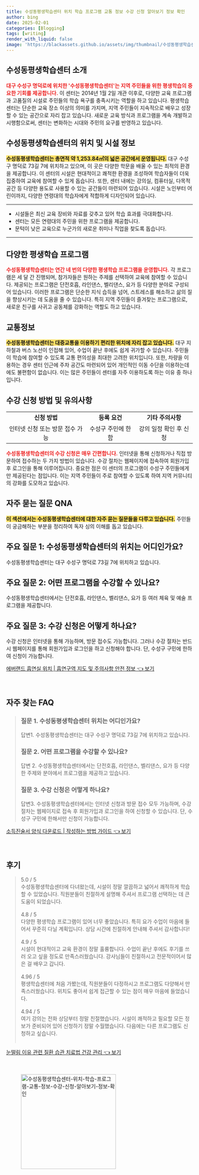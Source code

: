 ```yaml
---
title: 수성동평생학습센터 위치 학습 프로그램 교통 정보 수강 신청 알아보기 정보 확인
author: bing
date: 2025-02-01
categories: [Blogging]
tags: [writing]
render_with_liquid: false
image: 'https://blackassets.github.io/assets/img/thumbnail/수성동평생학습센터-위치-학습-프로그램-교통-정보-수강-신청-알아보기-정보-확인.webp'
---
```



<h2 id='수성동평생학습센터소개'>수성동평생학습센터 소개</h2>

<p><b><span style="color: #ee2323;">대구 수성구 명덕로에 위치한 '수성동평생학습센터'는 지역 주민들을 위한 평생학습의 중요한 기회를 제공합니다.</span></b> 이 센터는 2014년 1월 2일 개관 이후로, 다양한 교육 프로그램과 고품질의 시설로 주민들의 학습 욕구를 충족시키는 역할을 하고 있습니다. 평생학습센터는 단순한 교육 장소 이상의 의미를 가지며, 지역 주민들이 지속적으로 배우고 성장할 수 있는 공간으로 자리 잡고 있습니다. 새로운 교육 방식과 프로그램을 계속 개발하고 시행함으로써, 센터는 변화하는 시대와 주민의 요구를 반영하고 있습니다.</p>

<h2 id='위치및시설정보'>수성동평생학습센터의 위치 및 시설 정보</h2>

<p><b><span style="background-color: #ffe066;">수성동평생학습센터는 총면적 약 1,253.84㎡의 넓은 공간에서 운영됩니다.</span></b> 대구 수성구 명덕로 73길 7에 위치하고 있으며, 이 곳은 다양한 학문을 배울 수 있는 최적의 환경을 제공합니다. 이 센터의 시설은 현대적이고 쾌적한 환경을 조성하여 학습자들이 더욱 집중하여 교육에 참여할 수 있게 돕습니다. 또한, 센터 내에는 강의실, 컴퓨터실, 다목적 공간 등 다양한 용도로 사용할 수 있는 공간들이 마련되어 있습니다. 시설은 노인부터 어린이까지, 다양한 연령대의 학습자에게 적합하게 디자인되어 있습니다.</p>

<hr />

<ul>
    <li>시설들은 최신 교육 장비와 자료를 갖추고 있어 학습 효과를 극대화합니다.</li>
    <li>센터는 모든 연령대의 주민을 위한 프로그램을 제공합니다.</li>
    <li>문턱이 낮은 교육으로 누군가의 새로운 취미나 직업을 찾도록 돕습니다.</li>
</ul>

<hr />

<h2 id='다양한평생학습프로그램'>다양한 평생학습 프로그램</h2>

<p><b><span style="color: #ee2323;">수성동평생학습센터는 연간 네 번의 다양한 평생학습 프로그램을 운영합니다.</span></b> 각 프로그램은 세 달 간 진행되며, 참가자들은 원하는 주제를 선택하여 교육에 참여할 수 있습니다. 제공되는 프로그램은 단전호흡, 라인댄스, 벨리댄스, 요가 등 다양한 분야로 구성되어 있습니다. 이러한 프로그램은 단순한 지식 습득을 넘어, 스트레스를 해소하고 삶의 질을 향상시키는 데 도움을 줄 수 있습니다. 특히 지역 주민들이 즐겨찾는 프로그램으로, 새로운 친구를 사귀고 공동체를 강화하는 역할도 하고 있습니다.</p>

<h2 id='교통정보'>교통정보</h2>

<p><b><span style="background-color: #ffe066;">수성동평생학습센터는 대중교통을 이용하기 편리한 위치에 자리 잡고 있습니다.</span></b> 대구 지하철과 버스 노선이 인접해 있어, 수업이 끝난 후에도 쉽게 귀가할 수 있습니다. 주민들이 학습에 참여할 수 있도록 교통 편의성을 최대한 고려한 위치입니다. 또한, 차량을 이용하는 경우 센터 인근에 주차 공간도 마련되어 있어 개인적인 이동 수단을 이용하는데에도 불편함이 없습니다. 이는 많은 주민들이 센터를 자주 이용하도록 하는 이유 중 하나입니다.</p>

<h2 id='수강신청방법'>수강 신청 방법 및 유의사항</h2>

<table>
    <tr>
        <td style="text-align: center; height: 17px;"><b>신청 방법</b></td>
        <td style="text-align: center; height: 17px;"><b>등록 요건</b></td>
        <td style="text-align: center; height: 17px;"><b>기타 주의사항</b></td>
    </tr>
    <tr>
        <td style="text-align: center; height: 17px;">인터넷 신청 또는 방문 접수 가능</td>
        <td style="text-align: center; height: 17px;">수성구 주민에 한함</td>
        <td style="text-align: center; height: 17px;">강의 일정 확인 후 신청</td>
    </tr>
</table>

<p><b><span style="color: #ee2323;">수성동평생학습센터의 수강 신청은 매우 간편합니다.</span></b> 인터넷을 통해 신청하거나 직접 방문하여 접수하는 두 가지 방법이 있습니다. 수강 절차는 웹페이지에 접속하여 회원가입 후 로그인을 통해 이루어집니다. 중요한 점은 이 센터의 프로그램이 수성구 주민들에게만 제공된다는 점입니다. 이는 지역 주민들이 주로 참여할 수 있도록 하여 지역 커뮤니티의 강화를 도모하고 있습니다.</p>

<h2 id='자주묻는질문'>자주 묻는 질문 QNA</h2>

<p><b><span style="background-color: #ffe066;">이 섹션에서는 수성동평생학습센터에 대한 자주 묻는 질문들을 다루고 있습니다.</span></b> 주민들이 궁금해하는 부분을 정리하여 독자 싱의 이해를 돕고 있습니다.</p>

<h2 id='주요질문1'>주요 질문 1: 수성동평생학습센터의 위치는 어디인가요?</h2>

<p>수성동평생학습센터는 대구 수성구 명덕로 73길 7에 위치하고 있습니다.</p>

<h2 id='주요질문2'>주요 질문 2: 어떤 프로그램을 수강할 수 있나요?</h2>

<p>수성동평생학습센터에서는 단전호흡, 라인댄스, 벨리댄스, 요가 등 여러 체육 및 예술 프로그램을 제공합니다.</p>

<h2 id='주요질문3'>주요 질문 3: 수강 신청은 어떻게 하나요?</h2>

<p>수강 신청은 인터넷을 통해 가능하며, 방문 접수도 가능합니다. 그러나 수강 절차는 반드시 웹페이지를 통해 회원가입과 로그인을 하고 신청해야 합니다. 단, 수성구 구민에 한하여 신청이 가능합니다.</p>


<p><a class="click-button" title="에버랜드 흡연실 위치 | 흡연구역 지도 및 주의사항 안전 정보" href="https://blackassets.github.io/posts/%EC%97%90%EB%B2%84%EB%9E%9C%EB%93%9C-%ED%9D%A1%EC%97%B0%EC%8B%A4-%EC%9C%84%EC%B9%98-%ED%9D%A1%EC%97%B0%EA%B5%AC%EC%97%AD-%EC%A7%80%EB%8F%84-%EB%B0%8F-%EC%A3%BC%EC%9D%98%EC%82%AC%ED%95%AD-%EC%95%88%EC%A0%84-%EC%A0%95%EB%B3%B4/" rel="dofollow">에버랜드 흡연실 위치 | 흡연구역 지도 및 주의사항 안전 정보 👈 보기</a></p><br>
<h2 id='자주_찾는_FAQ'>자주 찾는 FAQ</h2>
<div itemscope="" itemtype="https://schema.org/FAQPage"> 
<blockquote> 
<div itemscope="" itemprop="mainEntity" itemtype="https://schema.org/Question"> 
<h3 itemprop="name">질문 1. 수성동평생학습센터 위치는 어디인가요?</h3> 
<div itemscope="" itemprop="acceptedAnswer" itemtype="https://schema.org/Answer"> 
<span itemprop="text"> 
<p>답변1. 수성동평생학습센터는 대구 수성구 명덕로 73길 7에 위치하고 있습니다.</p> 
</span> 
</div> 
</div> 
<div itemscope="" itemprop="mainEntity" itemtype="https://schema.org/Question"> 
<h3 itemprop="name">질문 2. 어떤 프로그램을 수강할 수 있나요?</h3> 
<div itemscope="" itemprop="acceptedAnswer" itemtype="https://schema.org/Answer"> 
<span itemprop="text"> 
<p>답변 2. 수성동평생학습센터에서는 단전호흡, 라인댄스, 벨리댄스, 요가 등 다양한 주제와 분야에서 프로그램을 제공하고 있습니다.</p> 
</span> 
</div> 
</div> 
<div itemscope="" itemprop="mainEntity" itemtype="https://schema.org/Question"> 
<h3 itemprop="name">질문 3. 수강 신청은 어떻게 하나요?</h3> 
<div itemscope="" itemprop="acceptedAnswer" itemtype="https://schema.org/Answer"> 
<span itemprop="text"> 
<p>답변3. 수성동평생학습센터에서는 인터넷 신청과 방문 접수 모두 가능하며, 수강절차는 웹페이지로 접속 후 회원가입과 로그인을 하여 신청할 수 있습니다. 단, 수성구 구민에 한해서만 신청이 가능합니다.</p> 
</span> 
</div> 
</div> 
</blockquote> 
</div>
<p><a class="click-button" title="소득진술서 양식 다운로드 | 작성하는 방법 가이드" href="https://blackassets.github.io/posts/%EC%86%8C%EB%93%9D%EC%A7%84%EC%88%A0%EC%84%9C-%EC%96%91%EC%8B%9D-%EB%8B%A4%EC%9A%B4%EB%A1%9C%EB%93%9C-%EC%9E%91%EC%84%B1%ED%95%98%EB%8A%94-%EB%B0%A9%EB%B2%95-%EA%B0%80%EC%9D%B4%EB%93%9C/" rel="dofollow">소득진술서 양식 다운로드 | 작성하는 방법 가이드 👈 보기</a></p><br>
<h2 id='후기'>후기</h2>
<div itemscope itemtype="https://schema.org/Product">
  <blockquote>
  <div itemprop="review" itemscope itemtype="https://schema.org/Review">
      <div itemprop="reviewRating" itemscope itemtype="https://schema.org/Rating"> <span itemprop="ratingValue">5.0</span> / <span itemprop="bestRating">5</span> </div>
      <span itemprop="reviewBody">수성동평생학습센터에 다녀왔는데, 시설이 정말 깔끔하고 넓어서 쾌적하게 학습할 수 있었습니다. 직원분들이 친절하게 설명해 주셔서 프로그램 선택하는 데 큰 도움이 되었습니다.</span>
  </div>
  <br>
  <div itemprop="review" itemscope itemtype="https://schema.org/Review">
      <div itemprop="reviewRating" itemscope itemtype="https://schema.org/Rating"> <span itemprop="ratingValue">4.8</span> / <span itemprop="bestRating">5</span> </div>
      <span itemprop="reviewBody">다양한 평생학습 프로그램이 있어 너무 좋았습니다. 특히 요가 수업이 마음에 들어서 꾸준히 다닐 계획입니다. 상담 시간에 친절하게 안내해 주셔서 감사합니다!</span>
  </div>
  <br>
  <div itemprop="review" itemscope itemtype="https://schema.org/Review">
      <div itemprop="reviewRating" itemscope itemtype="https://schema.org/Rating"> <span itemprop="ratingValue">4.9</span> / <span itemprop="bestRating">5</span> </div>
      <span itemprop="reviewBody">시설이 현대적이고 교육 환경이 정말 훌륭합니다. 수업이 끝난 후에도 후기를 쓰러 오고 싶을 정도로 만족스러웠습니다. 강사님들이 친절하시고 전문적이어서 많은 걸 배우고 갑니다.</span>
  </div>
  <br>
  <div itemprop="review" itemscope itemtype="https://schema.org/Review">
      <div itemprop="reviewRating" itemscope itemtype="https://schema.org/Rating"> <span itemprop="ratingValue">4.96</span> / <span itemprop="bestRating">5</span> </div>
      <span itemprop="reviewBody">평생학습센터에 처음 가봤는데, 직원분들이 다정하시고 프로그램도 다양해서 만족스러웠습니다. 위치도 좋아서 쉽게 접근할 수 있는 점이 매우 마음에 들었습니다.</span>
  </div>
  <br>
  <div itemprop="review" itemscope itemtype="https://schema.org/Review">
      <div itemprop="reviewRating" itemscope itemtype="https://schema.org/Rating"> <span itemprop="ratingValue">4.94</span> / <span itemprop="bestRating">5</span> </div>
      <span itemprop="reviewBody">여기 강의는 전화 상담부터 정말 친절했습니다. 시설이 쾌적하고 필요할 모든 정보가 준비되어 있어 신청하기 정말 수월했습니다. 다음에는 다른 프로그램도 신청하고 싶습니다.</span>
  </div>
  <br>
  </blockquote>
</div>
<p><a class="click-button" title="눈떨림 이유 관련 질환 습관 치료법 건강 관리" href="https://blackassets.github.io/posts/%EB%88%88%EB%96%A8%EB%A6%BC-%EC%9D%B4%EC%9C%A0-%EA%B4%80%EB%A0%A8-%EC%A7%88%ED%99%98-%EC%8A%B5%EA%B4%80-%EC%B9%98%EB%A3%8C%EB%B2%95-%EA%B1%B4%EA%B0%95-%EA%B4%80%EB%A6%AC/" rel="dofollow">눈떨림 이유 관련 질환 습관 치료법 건강 관리 👈 보기</a></p><br>
<figure class="image"><img src="https://blackassets.github.io/assets/img/thumbnail/수성동평생학습센터-위치-학습-프로그램-교통-정보-수강-신청-알아보기-정보-확인.webp" alt="수성동평생학습센터-위치-학습-프로그램-교통-정보-수강-신청-알아보기-정보-확인" width="256" height="256"></figure>